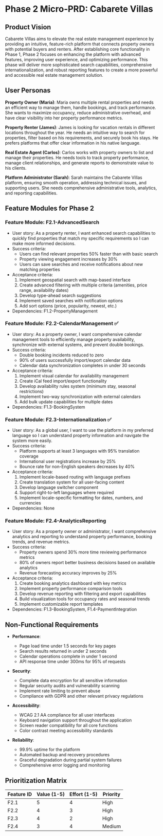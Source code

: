 # Phase 2 Micro-PRD: Cabarete Villas

## Product Vision
Cabarete Villas aims to elevate the real estate management experience by providing an intuitive, feature-rich platform that connects property owners with potential buyers and renters. After establishing core functionality in Phase 1, Phase 2 focuses on enhancing the platform with advanced features, improving user experience, and optimizing performance. This phase will deliver more sophisticated search capabilities, comprehensive internationalization, and robust reporting features to create a more powerful and accessible real estate management solution.

## User Personas

**Property Owner (Maria)**: Maria owns multiple rental properties and needs an efficient way to manage them, handle bookings, and track performance. She wants to maximize occupancy, reduce administrative overhead, and have clear visibility into her property performance metrics.

**Property Renter (James)**: James is looking for vacation rentals in different locations throughout the year. He needs an intuitive way to search for properties, filter based on his requirements, and securely book his stays. He prefers platforms that offer clear information in his native language.

**Real Estate Agent (Carlos)**: Carlos works with property owners to list and manage their properties. He needs tools to track property performance, manage client relationships, and generate reports to demonstrate value to his clients.

**Platform Administrator (Sarah)**: Sarah maintains the Cabarete Villas platform, ensuring smooth operation, addressing technical issues, and supporting users. She needs comprehensive administrative tools, analytics, and reporting capabilities.

## Feature Modules for Phase 2

### Feature Module: F2.1-AdvancedSearch
- User story: As a property renter, I want enhanced search capabilities to quickly find properties that match my specific requirements so I can make more informed decisions.
- Success criteria:
  - Users can find relevant properties 50% faster than with basic search
  - Property viewing engagement increases by 30%
  - Users can save searches and receive notifications about new matching properties
- Acceptance criteria:
  1. Implement geospatial search with map-based interface
  2. Create advanced filtering with multiple criteria (amenities, price range, availability dates)
  3. Develop type-ahead search suggestions
  4. Implement saved searches with notification options
  5. Add sort options (price, popularity, newest, etc.)
- Dependencies: F1.2-PropertyManagement

### Feature Module: F2.2-CalendarManagement ✅
- User story: As a property owner, I want comprehensive calendar management tools to efficiently manage property availability, synchronize with external systems, and prevent double bookings.
- Success criteria:
  - Double booking incidents reduced to zero
  - 90% of users successfully import/export calendar data
  - Calendar data synchronization completes in under 30 seconds
- Acceptance criteria:
  1. Implement visual calendar for availability management
  2. Create iCal feed import/export functionality
  3. Develop availability rules system (minimum stay, seasonal restrictions)
  4. Implement two-way synchronization with external calendars
  5. Add bulk update capabilities for multiple dates
- Dependencies: F1.3-BookingSystem

### Feature Module: F2.3-Internationalization ✅
- User story: As a global user, I want to use the platform in my preferred language so I can understand property information and navigate the system more easily.
- Success criteria:
  - Platform supports at least 3 languages with 95% translation coverage
  - International user registrations increase by 25%
  - Bounce rate for non-English speakers decreases by 40%
- Acceptance criteria:
  1. Implement locale-based routing with language prefixes
  2. Create translation system for all user-facing content
  3. Develop language switcher component
  4. Support right-to-left languages where required
  5. Implement locale-specific formatting for dates, numbers, and currencies
- Dependencies: None

### Feature Module: F2.4-AnalyticsReporting
- User story: As a property owner or administrator, I want comprehensive analytics and reporting to understand property performance, booking trends, and revenue metrics.
- Success criteria:
  - Property owners spend 30% more time reviewing performance metrics
  - 80% of owners report better business decisions based on available analytics
  - Revenue forecasting accuracy improves by 25%
- Acceptance criteria:
  1. Create booking analytics dashboard with key metrics
  2. Implement property performance comparison tools
  3. Develop revenue reporting with filtering and export capabilities
  4. Build visualization tools for occupancy rates and seasonal trends
  5. Implement customizable report templates
- Dependencies: F1.3-BookingSystem, F1.4-PaymentIntegration

## Non-Functional Requirements

- **Performance**:
  - Page load time under 1.5 seconds for key pages
  - Search results returned in under 2 seconds
  - Calendar operations complete in under 1 second
  - API response time under 300ms for 95% of requests

- **Security**:
  - Complete data encryption for all sensitive information
  - Regular security audits and vulnerability scanning
  - Implement rate limiting to prevent abuse
  - Compliance with GDPR and other relevant privacy regulations

- **Accessibility**:
  - WCAG 2.1 AA compliance for all user interfaces
  - Keyboard navigation support throughout the application
  - Screen reader compatibility for all core functions
  - Color contrast meeting accessibility standards

- **Reliability**:
  - 99.9% uptime for the platform
  - Automated backup and recovery procedures
  - Graceful degradation during partial system failures
  - Comprehensive error logging and monitoring

## Prioritization Matrix

| Feature ID | Value (1-5) | Effort (1-5) | Priority |
|------------|-------------|--------------|----------|
| F2.1       | 5           | 4            | High     |
| F2.2       | 4           | 3            | High     |
| F2.3       | 4           | 2            | High     |
| F2.4       | 3           | 4            | Medium   |
